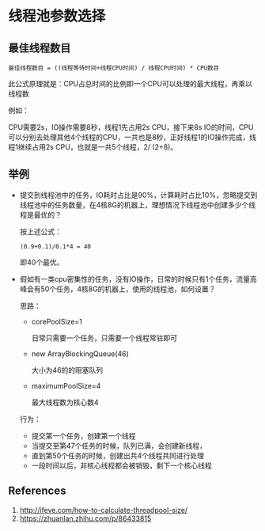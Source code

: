 # 线程池参数选择

## 最佳线程数目

`最佳线程数目 = ((线程等待时间+线程CPU时间) / 线程CPU时间) * CPU数目`

此公式原理就是：CPU占总时间的比例即一个CPU可以处理的最大线程，再乘以线程数

例如：

CPU需要2s，IO操作需要8秒，线程1先占用2s CPU，接下来8s IO的时间，CPU可以分别去处理其他4个线程的CPU，一共也是8秒，正好线程1的IO操作完成，线程1继续占用2s CPU，也就是一共5个线程，2/ (2+8)。

## 举例

- 提交到线程池中的任务，IO耗时占比是90%，计算耗时占比10%，忽略提交到线程池中的任务数量，在4核8G的机器上，理想情况下线程池中创建多少个线程是最优的？

  按上述公式：

  `(0.9+0.1)/0.1*4 = 40`

  即40个最优。

- 假如有一类cpu密集性的任务，没有IO操作，日常的时候只有1个任务，流量高峰会有50个任务，4核8G的机器上，使用的线程池，如何设置？

  思路：

  - corePoolSize=1

    日常只需要一个任务，只需要一个线程常驻即可

  - new ArrayBlockingQueue(46)

    大小为46的的阻塞队列

  - maximumPoolSize=4

    最大线程数为核心数4

  行为：

  - 提交第一个任务，创建第一个线程
  - 当提交至第47个任务的时候，队列已满，会创建新线程，
  - 直到第50个任务的时候，创建出共4个线程共同进行处理
  - 一段时间以后，非核心线程都会被销毁，剩下一个核心线程

## References

1. http://ifeve.com/how-to-calculate-threadpool-size/
2. https://zhuanlan.zhihu.com/p/86433815
